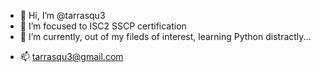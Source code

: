 - 👋 Hi, I’m @tarrasqu3
- 👀 I’m focused to ISC2 SSCP certification 
- 🌱 I’m currently, out of my fileds of interest, learning Python distractly...
<!-- - 💞️ I’m looking to collaborate on a solid projectsg -->
- 📫 tarrasqu3@gmail.com

<!---
tarrasque/tarrasque is a ✨ special ✨ repository because its `README.md` (this file) appears on your GitHub profile.
You can click the Preview link to take a look at your changes.
--->

